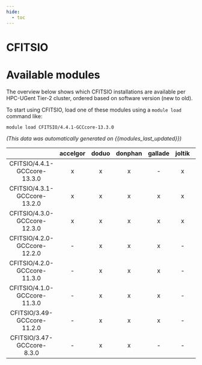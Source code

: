 ```yaml
---
hide:
  - toc
---
```


CFITSIO
=======

# Available modules


The overview below shows which CFITSIO installations are available per HPC-UGent Tier-2 cluster, ordered based on software version (new to old).

To start using CFITSIO, load one of these modules using a `module load` command like:

```shell
module load CFITSIO/4.4.1-GCCcore-13.3.0
```

*(This data was automatically generated on {{modules_last_updated}})*  

| |accelgor|doduo|donphan|gallade|joltik|shinx|skitty|
| :---: | :---: | :---: | :---: | :---: | :---: | :---: | :---: |
|CFITSIO/4.4.1-GCCcore-13.3.0|x|x|x|-|x|x|-|
|CFITSIO/4.3.1-GCCcore-13.2.0|x|x|x|x|x|x|x|
|CFITSIO/4.3.0-GCCcore-12.3.0|x|x|x|x|x|x|x|
|CFITSIO/4.2.0-GCCcore-12.2.0|-|x|x|x|-|-|-|
|CFITSIO/4.2.0-GCCcore-11.3.0|-|x|x|x|-|-|-|
|CFITSIO/4.1.0-GCCcore-11.3.0|-|x|x|x|-|-|-|
|CFITSIO/3.49-GCCcore-11.2.0|-|x|x|x|-|-|-|
|CFITSIO/3.47-GCCcore-8.3.0|-|x|x|-|-|-|-|
